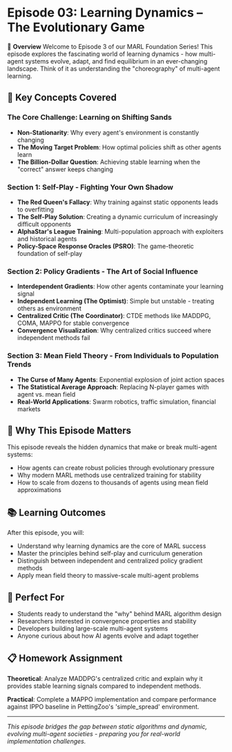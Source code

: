 # Episode 03: Learning Dynamics – The Evolutionary Game

🎯 **Overview**
Welcome to Episode 3 of our MARL Foundation Series! This episode explores the fascinating world of learning dynamics - how multi-agent systems evolve, adapt, and find equilibrium in an ever-changing landscape. Think of it as understanding the "choreography" of multi-agent learning.

## 🔑 **Key Concepts Covered**

### **The Core Challenge: Learning on Shifting Sands**
- **Non-Stationarity**: Why every agent's environment is constantly changing
- **The Moving Target Problem**: How optimal policies shift as other agents learn
- **The Billion-Dollar Question**: Achieving stable learning when the "correct" answer keeps changing

### **Section 1: Self-Play - Fighting Your Own Shadow**
- **The Red Queen's Fallacy**: Why training against static opponents leads to overfitting
- **The Self-Play Solution**: Creating a dynamic curriculum of increasingly difficult opponents
- **AlphaStar's League Training**: Multi-population approach with exploiters and historical agents
- **Policy-Space Response Oracles (PSRO)**: The game-theoretic foundation of self-play

### **Section 2: Policy Gradients - The Art of Social Influence**
- **Interdependent Gradients**: How other agents contaminate your learning signal
- **Independent Learning (The Optimist)**: Simple but unstable - treating others as environment
- **Centralized Critic (The Coordinator)**: CTDE methods like MADDPG, COMA, MAPPO for stable convergence
- **Convergence Visualization**: Why centralized critics succeed where independent methods fail

### **Section 3: Mean Field Theory - From Individuals to Population Trends**
- **The Curse of Many Agents**: Exponential explosion of joint action spaces
- **The Statistical Average Approach**: Replacing N-player games with agent vs. mean field
- **Real-World Applications**: Swarm robotics, traffic simulation, financial markets

## 🧠 **Why This Episode Matters**

This episode reveals the hidden dynamics that make or break multi-agent systems:
- How agents can create robust policies through evolutionary pressure
- Why modern MARL methods use centralized training for stability
- How to scale from dozens to thousands of agents using mean field approximations

## 📚 **Learning Outcomes**

After this episode, you will:
- Understand why learning dynamics are the core of MARL success
- Master the principles behind self-play and curriculum generation
- Distinguish between independent and centralized policy gradient methods
- Apply mean field theory to massive-scale multi-agent problems

## 🎯 **Perfect For**
- Students ready to understand the "why" behind MARL algorithm design
- Researchers interested in convergence properties and stability
- Developers building large-scale multi-agent systems
- Anyone curious about how AI agents evolve and adapt together

## 📋 **Homework Assignment**
**Theoretical**: Analyze MADDPG's centralized critic and explain why it provides stable learning signals compared to independent methods.

**Practical**: Complete a MAPPO implementation and compare performance against IPPO baseline in PettingZoo's 'simple_spread' environment.

---
*This episode bridges the gap between static algorithms and dynamic, evolving multi-agent societies - preparing you for real-world implementation challenges.*
